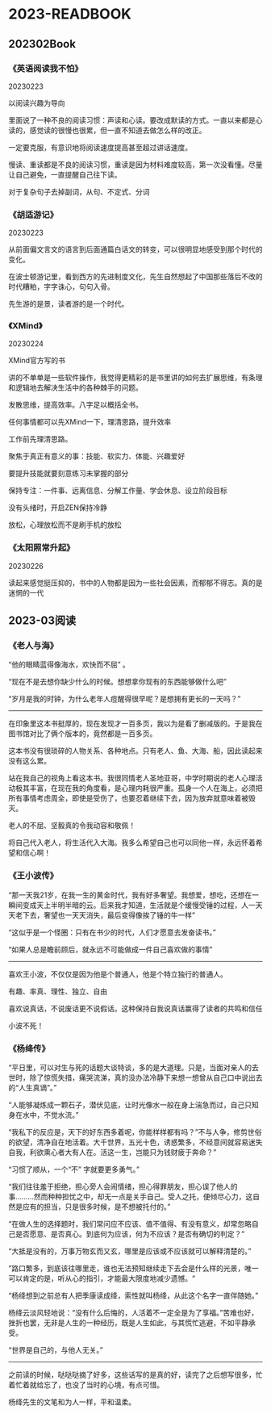 # 2023-READBOOK
## 202302Book

### 《英语阅读我不怕》
20230223

以阅读兴趣为导向

里面说了一种不良的阅读习惯：声读和心读。要改成默读的方式。一直以来都是心读的，感觉读的很慢也很累，但一直不知道去做怎么样的改正。

一定要克服，有意识地将阅读速度提高甚至超过讲话速度。

慢读、重读都是不良的阅读习惯，重读是因为材料难度较高，第一次没看懂。尽量让自己避免，一直提醒自己往下读。  

对于复杂句子去掉副词，从句、不定式、分词
  
### 《胡适游记》
20230223

从前面偏文言文的语言到后面通篇白话文的转变，可以很明显地感受到那个时代的变化。

在波士顿游记里，看到西方的先进制度文化，先生自然想起了中国那些落后不改的时代糟粕，字字诛心，句句入骨。

先生游的是景，读者游的是一个时代。

### 《XMind》
20230224

XMind官方写的书

讲的不单单是一些软件操作，我觉得更精彩的是书里讲的如何去扩展思维，有条理和逻辑地去解决生活中的各种棘手的问题。

发散思维，提高效率。八字足以概括全书。

任何事情都可以先XMind一下，理清思路，提升效率

工作前先理清思路。

聚焦于真正有意义的事：技能、软实力、体能、兴趣爱好

要提升技能就要刻意练习未掌握的部分
 
保持专注：一件事、远离信息、分解工作量、学会休息、设立阶段目标

没有头绪时，开启ZEN保持冷静

放松，心理放松而不是刷手机的放松

### 《太阳照常升起》

20230226

读起来感觉挺压抑的，书中的人物都是因为一些社会因素，而郁郁不得志。真的是迷惘的一代

## 2023-03阅读


### 《老人与海》

“他的眼睛蓝得像海水，欢快而不屈” 。

“现在不是去想你缺少什么的时候。想想拿你现有的东西能够做什么吧”

“岁月是我的时钟，为什么老年人痘醒得很早呢？是想拥有更长的一天吗？”

---

在印象里这本书挺厚的，现在发现才一百多页，我以为是看了删减版的。于是我在图书馆对比了俩个版本的，竟然都是一百多页。

这本书没有很琐碎的人物关系、各种地点。只有老人、鱼、大海、船，因此读起来没有这么累。

站在我自己的视角上看这本书。我很同情老人圣地亚哥，中学时期说的老人心理活动极其丰富，在现在我的角度看，是心理内耗很严重。孤身一个人在海上，必须把所有事情考虑周全，即使是受伤了，也要忍着继续下去，因为放弃就意味着被毁灭。


老人的不屈、坚毅真的令我动容和敬佩！

将自己代入老人，将生活代入大海。我多么希望自己也可以同他一样，永远怀着希望和信心啊！

### 《王小波传》

“那一天我21岁，在我一生的黄金时代，我有好多奢望。我想爱，想吃，还想在一瞬间变成天上半明半暗的云。后来我才知道，生活就是个缓慢受锤的过程，人一天天老下去，奢望也一天天消失，最后变得像挨了锤的牛一样”

“这似乎是一个怪圈：只有在书少的时代，人们才愿意去发奋读书。”

“如果人总是瞻前顾后，就永远不可能做成一件自己喜欢做的事情”

---

喜欢王小波，不仅仅是因为他是个普通人，他是个特立独行的普通人。

有趣、率真、理性、独立、自由

喜欢说真话，不说废话更不说假话。这种保持自我说真话赢得了读者的共鸣和信任

小波不死！

### 《杨绛传》

“平日里，可以对生与死的话题大谈特谈，多的是大道理。只是，当面对亲人的去世时，除了惊慌失措，痛哭流涕，真的没办法冷静下来想一想曾从自己口中说出去的“人生真谪”。”

“人能够凝炼成一颗石子，潜伏见底，让时光像水一般在身上湍急而过，自己只知身在水中，不觉水流。”

“我私下的反应是，天下的好东西多着呢，你能样样都有吗？”不与人争，修剪世俗的欲望，清净自在地活着。大千世界，五光十色，诱惑繁多，不经意间就容易迷失自我，利欲熏心者大有人在。活这一生，岂能只为钱财疲于奔命？”

“习惯了顺从，一个“不” 字就要更多勇气。”

“我们往往羞于拒绝，担心旁人会闹情绪，担心得罪朋友，担心误了他人的事………然而种种担忧之中，却无一点是关手自己。受人之托，便倾尽心力，这自然是应有的担当，只是很多时候，是不想被托付的。”

“在做人生的选择题时，我们常问应不应该、值不值得、有没有意义，却常忽略自己是否愿意、是否真心。到底何为应该，何为不应该？是否有确切的判定？”

“大抵是没有的，万事万物玄而又玄，哪里是应该或不应该就可以解释清楚的。”

”路口繁多，到底该往哪里走，谁也无法预知继续走下去会是什么样的光景，唯一可以肯定的是，听从心的指引，才能最大限度地减少遗憾。“

“杨绛想到之前总有人把季康读成绛，索性就叫杨绛，从此这个名字一直伴随她。”

杨绛云淡风轻地说：“没有什么后悔的，人活着不一定全是为了享福。”苦难也好，挫折也罢，无非是人生的一种经历，既是人生如此，与其慌忙逃避，不如平静承受。

“世界是自己的，与他人无关。”

---

之前读的时候，哒哒哒摘了好多，这些话写的是真的好，读完了之后想写很多，忙着忙着就给忘了，也没了当时的心境，有点可惜。

杨绛先生的文笔和为人一样，平和温柔。

